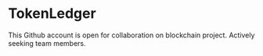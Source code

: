 # TokenLedger
This Github account is open for collaboration on blockchain project. Actively seeking team members. 
